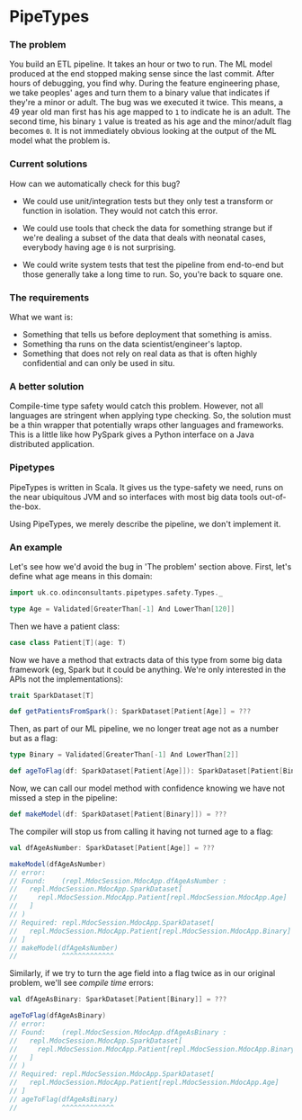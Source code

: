 # PipeTypes

### The problem

You build an ETL pipeline. 
It takes an hour or two to run. 
The ML model produced at the end stopped making sense since the last commit.
After hours of debugging, you find why.
During the feature engineering phase, we take peoples' ages and turn them to a binary value that indicates if they're a minor or adult.
The bug was we executed it twice.
This means, a 49 year old man first has his age mapped to `1` to indicate he is an adult.
The second time, his binary `1` value is treated as his age and the minor/adult flag becomes `0`.
It is not immediately obvious looking at the output of the ML model what the problem is.

### Current solutions

How can we automatically check for this bug?

- We could use unit/integration tests but they only test a transform or function in isolation. 
They would not catch this error.

- We could use tools that check the data for something strange but if we're dealing a subset of the data that deals with neonatal cases, everybody having age `0` is not surprising.

- We could write system tests that test the pipeline from end-to-end but those generally take a long time to run.
So, you're back to square one.

### The requirements

What we want is:

- Something that tells us before deployment that something is amiss.
- Something tha runs on the data scientist/engineer's laptop.
- Something that does not rely on real data as that is often highly confidential and can only be used in situ.

### A better solution

Compile-time type safety would catch this problem. 
However, not all languages are stringent when applying type checking.
So, the solution must be a thin wrapper that potentially wraps other languages and frameworks.
This is a little like how PySpark gives a Python interface on a Java distributed application.

### Pipetypes

PipeTypes is written in Scala. It gives us the type-safety we need, runs on the near ubiquitous JVM and so interfaces with most big data tools out-of-the-box.

Using PipeTypes, we merely describe the pipeline, we don't implement it.

### An example

Let's see how we'd avoid the bug in 'The problem' section above.
First, let's define what age means in this domain:
```scala
import uk.co.odinconsultants.pipetypes.safety.Types._

type Age = Validated[GreaterThan[-1] And LowerThan[120]]
```
Then we have a patient class:
```scala
case class Patient[T](age: T)
```
Now we have a method that extracts data of this type from some big data framework 
(eg, Spark but it could be anything. We're only interested in the APIs not the implementations):
```scala
trait SparkDataset[T]

def getPatientsFromSpark(): SparkDataset[Patient[Age]] = ???
```
Then, as part of our ML pipeline, we no longer treat age not as a number but as a flag:
```scala
type Binary = Validated[GreaterThan[-1] And LowerThan[2]]

def ageToFlag(df: SparkDataset[Patient[Age]]): SparkDataset[Patient[Binary]] = ???
```
Now, we can call our model method with confidence knowing we have not missed a step in the pipeline:
```scala
def makeModel(df: SparkDataset[Patient[Binary]]) = ???
```
The compiler will stop us from calling it having not turned age to a flag:
```scala
val dfAgeAsNumber: SparkDataset[Patient[Age]] = ???

makeModel(dfAgeAsNumber)
// error:
// Found:    (repl.MdocSession.MdocApp.dfAgeAsNumber : 
//   repl.MdocSession.MdocApp.SparkDataset[
//     repl.MdocSession.MdocApp.Patient[repl.MdocSession.MdocApp.Age]
//   ]
// )
// Required: repl.MdocSession.MdocApp.SparkDataset[
//   repl.MdocSession.MdocApp.Patient[repl.MdocSession.MdocApp.Binary]
// ]
// makeModel(dfAgeAsNumber)
//           ^^^^^^^^^^^^^
```
Similarly, if we try to turn the age field into a flag twice as in our original problem, 
we'll see *compile time* errors:
```scala
val dfAgeAsBinary: SparkDataset[Patient[Binary]] = ???

ageToFlag(dfAgeAsBinary)
// error:
// Found:    (repl.MdocSession.MdocApp.dfAgeAsBinary : 
//   repl.MdocSession.MdocApp.SparkDataset[
//     repl.MdocSession.MdocApp.Patient[repl.MdocSession.MdocApp.Binary]
//   ]
// )
// Required: repl.MdocSession.MdocApp.SparkDataset[
//   repl.MdocSession.MdocApp.Patient[repl.MdocSession.MdocApp.Age]
// ]
// ageToFlag(dfAgeAsBinary)
//           ^^^^^^^^^^^^^
```
